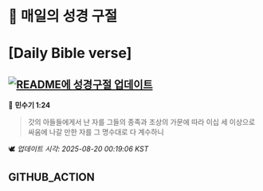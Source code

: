 # 🙏 매일의 성경 구절
# [Daily Bible verse]
## [![README에 성경구절 업데이트](https://github.com/DONGSUKA/first_test/actions/workflows/update-readme-bible.yml/badge.svg)](https://github.com/DONGSUKA/first_test/actions/workflows/update-readme-bible.yml)
<!-- START_BIBLE_VERSE -->
📖 **민수기 1:24**
> 갓의 아들들에게서 난 자를 그들의 종족과 조상의 가문에 따라 이십 세 이상으로 싸움에 나갈 만한 자를 그 명수대로 다 계수하니

🕊️ _업데이트 시각: 2025-08-20 00:19:06 KST_
  <!-- END_BIBLE_VERSE -->
## GITHUB_ACTION

